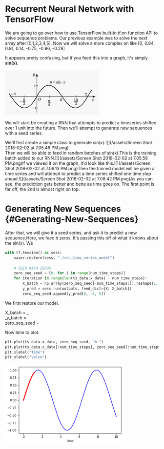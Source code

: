 # Recurrent Neural Network with TensorFlow

We are going to go over how to use TensorFlow built-in tf.nn function API to solve sequence problems. Our previous example was to solve the next array after \[0,1,2,3,4,5\]. Now we will solve a more complex on like \[0, 0.84, 0.91, 0.14, -0.75, -0.96, -0.28\]

It appears pretty confusing, but if you feed this into a graph, it's simply **sin\(x\)**.

![](/assets/sinx.png)

We will start be creating a RNN that attempts to predict a timeseries shifted over 1 unit into the future. Then we'll attempt to generate new sequences with a seed series.

We'll first create a simple class to generate sin\(x\).![](/assets/Screen Shot 2018-02-02 at 7.05.46 PM.png)  
Then we will be able to feed in random batches of sin\(x\).This is the training batch added to our RNN.![](/assets/Screen Shot 2018-02-02 at 7.05.58 PM.png)If we viewed it on the graph, it'd look like this.![](/assets/Screen Shot 2018-02-02 at 7.06.13 PM.png)Then the trained model will be given a time series and will attempt to predict a time series shifted one time step ahead.![](/assets/Screen Shot 2018-02-02 at 7.08.42 PM.png)As you can see, the prediction gets better and bette as time goes on. The first point is far off, the 2nd is almost right on top.

# Generating New Sequences {#Generating-New-Sequences}

After that, we will give it a seed series, and ask it to predict a new sequence.Here, we feed it zeros. It's passing this off of what it knows about the sin\(x\). We

```py
with tf.Session() as sess:
    saver.restore(sess, "./rnn_time_series_model")

    # SEED WITH ZEROS
    zero_seq_seed = [0. for i in range(num_time_steps)]
    for iteration in range(len(ts_data.x_data) - num_time_steps):
        X_batch = np.array(zero_seq_seed[-num_time_steps:]).reshape(1, num_time_steps, 1)
        y_pred = sess.run(outputs, feed_dict={X: X_batch})
        zero_seq_seed.append(y_pred[0, -1, 0])
```

We first restore our model.

X\_batch = _  
_y\_batch =  
zero\_seq\_seed =

Now time to plot.

```py
plt.plot(ts_data.x_data, zero_seq_seed, "b-")
plt.plot(ts_data.x_data[:num_time_steps], zero_seq_seed[:num_time_steps], "r", linewidth=3)
plt.xlabel("Time")
plt.ylabel("Value")
```

![](/assets/download-1.png)

